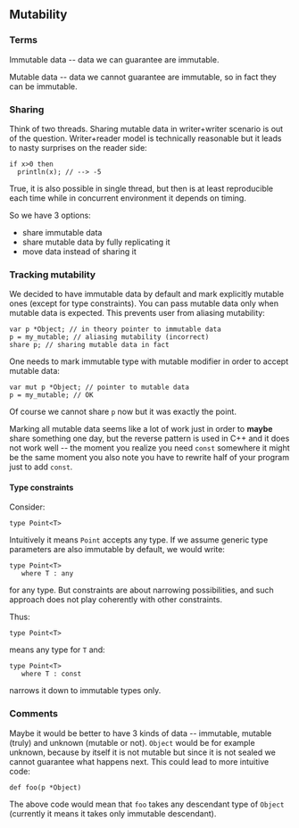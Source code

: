 ﻿## Mutability

### Terms

Immutable data -- data we can guarantee are immutable.

Mutable data -- data we cannot guarantee are immutable, so in fact
they can be immutable.
 
### Sharing

Think of two threads. Sharing mutable data in writer+writer 
scenario is out of the question. Writer+reader model is technically
reasonable but it leads to nasty surprises on the reader side:

    if x>0 then
      println(x); // --> -5

True, it is also possible in single thread, but then is at least
reproducible each time while in concurrent environment it depends
on timing.

So we have 3 options:

   * share immutable data
   * share mutable data by fully replicating it
   * move data instead of sharing it

### Tracking mutability

We decided to have immutable data by default and mark explicitly
mutable ones (except for type constraints). You can pass mutable data only when mutable data
is expected. This prevents user from aliasing mutability:

    var p *Object; // in theory pointer to immutable data
    p = my_mutable; // aliasing mutability (incorrect)
    share p; // sharing mutable data in fact

One needs to mark immutable type with mutable modifier in order
to accept mutable data:

    var mut p *Object; // pointer to mutable data
    p = my_mutable; // OK

Of course we cannot share `p` now but it was exactly the point.

Marking all mutable data seems like a lot of work just in order to 
**maybe** share something one day, but the reverse pattern is used
in C++ and it does not work well -- the moment you realize you need
`const` somewhere it might be the same moment you also note you have 
to rewrite half of your program just to add `const`.

#### Type constraints

Consider:

    type Point<T>

Intuitively it means `Point` accepts any type. If we assume generic
type parameters are also immutable by default, we would write:

    type Point<T>
       where T : any

for any type. But constraints are about narrowing possibilities,
and such approach does not play coherently with other constraints.

Thus:

    type Point<T>

means any type for `T` and:

    type Point<T>
       where T : const

narrows it down to immutable types only.

### Comments

Maybe it would be better to have 3 kinds of data -- immutable, mutable (truly)
and unknown (mutable or not). `Object` would be for example unknown, because
by itself it is not mutable but since it is not sealed we cannot guarantee
what happens next. This could lead to more intuitive code:

    def foo(p *Object)

The above code would mean that `foo` takes any descendant type of 
`Object` (currently it means it takes only immutable descendant).